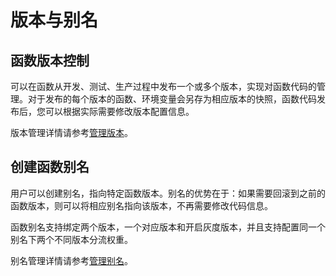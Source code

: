 # 版本与别名<a name="ZH-CN_TOPIC_0149027339"></a>

## 函数版本控制<a name="section36457831101837"></a>

可以在函数从开发、测试、生产过程中发布一个或多个版本，实现对函数代码的管理。对于发布的每个版本的函数、环境变量会另存为相应版本的快照，函数代码发布后，您可以根据实际需要修改版本配置信息。

版本管理详情请参考[管理版本](版本管理.md#section5302192414611)。

## 创建函数别名<a name="section30243034102133"></a>

用户可以创建别名，指向特定函数版本。别名的优势在于：如果需要回滚到之前的函数版本，则可以将相应别名指向该版本，不再需要修改代码信息。

函数别名支持绑定两个版本，一个对应版本和开启灰度版本，并且支持配置同一个别名下两个不同版本分流权重。

别名管理详情请参考[管理别名](版本管理.md#section95871294105)。

